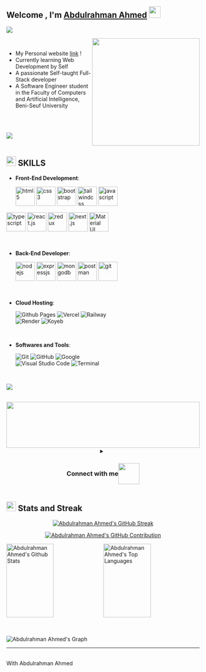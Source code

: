 ## Welcome , I'm [Abdulrahman Ahmed](https://github.com/abdoahmed26) <img src="https://media.giphy.com/media/E6EnvXLzCwnhV58V9l/giphy.gif" width="30">


<img src="https://readme-typing-svg.herokuapp.com?font=Time+New+Roman&color=cyan&size=25&center=true&vCenter=true&width=600&height=100&lines=Welcome+I'm+Abdulrahman+Ahmed..&hearts;++;Computer+Science+Student,;Self-taught+Full-Stack+Developer,;Currently+learning+Web+Development+by+Self">

<picture> <img align="right" src="https://media.giphy.com/media/qgQUggAC3Pfv687qPC/giphy.gif" width="280px" ></picture>

<br>



- My Personal website [link](https://abdoahmed26.github.io/profile/) ! 
- Currently learning Web Development by Self
- A passionate Self-taught Full-Stack developer
- A Software Engineer student in the Faculty of Computers and Artificial Intelligence, Beni-Seuf University


<br><br>







<img src="https://user-images.githubusercontent.com/73097560/115834477-dbab4500-a447-11eb-908a-139a6edaec5c.gif"><br><br>



## <img src="https://media2.giphy.com/media/QssGEmpkyEOhBCb7e1/giphy.gif?cid=ecf05e47a0n3gi1bfqntqmob8g9aid1oyj2wr3ds3mg700bl&rid=giphy.gif" width ="25"><b> SKILLS</b>


<p align="center">
    
- **Front-End Development**:
  
  <p>
      <img src="https://skillicons.dev/icons?i=html" alt="html5" width="50" height="50"/>
      <img src="https://skillicons.dev/icons?i=css" alt="css3" width="50" height="50"/>
      <img src="https://skillicons.dev/icons?i=bootstrap" alt="bootstrap" width="50" height="50"/>
      <img src="https://skillicons.dev/icons?i=tailwind" alt="tailwindcss" width="50" height="50"/>
      <img src="https://skillicons.dev/icons?i=js" alt="javascript" width="50" height="50"/>
 </p>
  <p>
      <img src="https://skillicons.dev/icons?i=typescript" alt="typescript" width="50" height="50"/>
      <img src="https://skillicons.dev/icons?i=react" alt="react.js" width="50" height="50"/> 
      <img src="https://skillicons.dev/icons?i=redux" alt="redux" width="50" height="50"/>
      <img src="https://skillicons.dev/icons?i=next" alt="next.js" width="50" height="50"/>
      <img src="https://skillicons.dev/icons?i=materialui" alt="Material UI" width="50" height="50"/>
  </p>

<br/>

- **Back-End Developer**:

  <p>
      <img src="https://skillicons.dev/icons?i=nodejs" alt="nodejs" width="50" height="50"/>
      <img src="https://skillicons.dev/icons?i=expressjs" alt="expressjs" width="50" height="50"/>
      <img src="https://skillicons.dev/icons?i=mongodb" alt="mongodb" width="50" height="50"/>
      <img src="https://skillicons.dev/icons?i=postman" alt="postman" width="50" height="50"/>
      <img src="https://skillicons.dev/icons?i=git" alt="git" width="50" height="50"/>
  </p>

<br>

- **Cloud Hosting**:

    ![Github Pages](https://img.shields.io/badge/GitHub%20Pages-%23327FC7.svg?style=for-the-badge&logo=github&logoColor=white)
    ![Vercel](https://img.shields.io/badge/VERCEL-%23121011.svg?style=for-the-badge&logo=vercel&logoColor=white)
    ![Railway](https://img.shields.io/badge/Railway-%23121011.svg?style=for-the-badge&logo=railway&logoColor=white)
  <br>
    ![Render](https://img.shields.io/badge/render-%23121011.svg?style=for-the-badge&logo=render&logoColor=white)
    ![Koyeb](https://img.shields.io/badge/koyeb-%23121011.svg?style=for-the-badge&logo=koyeb&logoColor=white)
    
<br>

- **Softwares and Tools**:

    ![Git](https://img.shields.io/badge/git-%23F05033.svg?style=for-the-badge&logo=git&logoColor=white)
    ![GitHub](https://img.shields.io/badge/github-%23121011.svg?style=for-the-badge&logo=github&logoColor=white)
    ![Google](https://img.shields.io/badge/google-%234285F4.svg?style=for-the-badge&logo=google&logoColor=white)
  <br>
    ![Visual Studio Code](https://img.shields.io/badge/Visual%20Studio%20Code-0078d7.svg?style=for-the-badge&logo=visual-studio-code&logoColor=white)
    ![Terminal](https://img.shields.io/badge/Terminal-%23054020?style=for-the-badge&logo=gnu-bash&logoColor=white) 
  

<br>
  
 
<img src="https://user-images.githubusercontent.com/73097560/115834477-dbab4500-a447-11eb-908a-139a6edaec5c.gif"><br><br>


<img src="https://media.giphy.com/media/Z022x1nbAsKE2aAhnE/giphy.gif" width="100%" height ="120">

<details align="center">
      <summary>
        <h3 align="center" style="display:flex;justify-content:center;align-items:center;">
            Connect with me  
            <img src="https://media.giphy.com/media/cOLvtXLNWPnD8jrtS3/giphy.gif" width="55" height="55" />
        </h3>
    </summary>
<div>
  <samp>
    <p align="center">
      <br/>
      <a href="https://www.linkedin.com/in/abdo-ahmed-67185a28a?utm_source=share&utm_campaign=share_via&utm_content=profile&utm_medium=android_app" target="_blank">
        <img align="center" src="https://img.shields.io/badge/linkedin-%231DA1F2.svg?style=for-the-badge&logo=linkedin&logoColor=white" alt="linkedin" height="30"/>
      </a>
      <a href="https://www.facebook.com/abdoahmed26?mibextid=ZbWKwL" target="_blank">
        <img align="center" src="https://img.shields.io/badge/facebook-4267B2.svg?style=for-the-badge&logo=facebook&logoColor=white" alt="facebook" height="30"/>
      </a>
      <a href="mailto:ba2662003@gmail.com" target="_blank">
        <img align="center" src="https://img.shields.io/badge/gmail-EA4335.svg?style=for-the-badge&logo=gmail&logoColor=white" alt="gmail" height="30"/>
      </a>
      <a href="https://wa.me/+01207583096" target="_blank">
        <img align="center" src="https://img.shields.io/badge/whatsapp-4B7F1.svg?style=for-the-badge&logo=whatsapp&logoColor=white" alt="whatsApp" height="30"/>
      </a>
    </p>
  </samp>
</div>


<p align=''>
<img 
src="https://media.giphy.com/media/QvpqTCiEcwtvx6wwJK/giphy.gif" width="25%" height="230" frameBorder="0" class="giphy-embed" allowFullScreen></img><img src="https://media.giphy.com/media/QvpqTCiEcwtvx6wwJK/giphy.gif" width="25%" height="230" frameBorder="0" class="giphy-embed" allowFullScreen></img><img src="https://media.giphy.com/media/QvpqTCiEcwtvx6wwJK/giphy.gif" width="25%" height="230" frameBorder="0" class="giphy-embed" allowFullScreen></img><img src="https://media.giphy.com/media/QvpqTCiEcwtvx6wwJK/giphy.gif" width="25%" height="230" frameBorder="0" class="giphy-embed" allowFullScreen></img></p>

</details>

## <img src="https://media2.giphy.com/media/QssGEmpkyEOhBCb7e1/giphy.gif?cid=ecf05e47a0n3gi1bfqntqmob8g9aid1oyj2wr3ds3mg700bl&rid=giphy.gif" width ="25"> <b>Stats and Streak</b>
<p align="center">
  <a href="https://github.com/abdoahmed26">
    <img src="https://github-readme-streak-stats.herokuapp.com/?user=abdoahmed26&theme=radical&border=7F3FBF&background=0D1117" alt="Abdulrahman Ahmed's GitHub Streak"/>
  </a>
</p>
<p align="center">
  <a href="https://github.com/abdoahmed26">
    <img src="https://github-profile-summary-cards.vercel.app/api/cards/profile-details?username=abdoahmed26&theme=radical" alt="Abdulrahman Ahmed's GitHub Contribution"/>
  </a>
</p>
<a> 

<a href="https://github.com/abdoahmed26"><img alt="Abdulrahman Ahmed's Github Stats" src="https://denvercoder1-github-readme-stats.vercel.app/api?username=abdoahmed26&show_icons=true&count_private=true&theme=react&border_color=7F3FBF&bg_color=0D1117&title_color=F85D7F&icon_color=F8D866" height="192px" width="49.5%"/></a>
  <a href="https://github.com/abdoahmed26"><img alt="Abdulrahman Ahmed's Top Languages" src="https://denvercoder1-github-readme-stats.vercel.app/api/top-langs/?username=abdoahmed26&langs_count=8&layout=compact&theme=react&border_color=7F3FBF&bg_color=0D1117&title_color=F85D7F&icon_color=F8D866" height="192px" width="49.5%"/></a>
</a>

  <br/>
  
![Abdulrahman Ahmed's Graph](https://github-readme-activity-graph.vercel.app/graph?username=abdoahmed26&custom_title=Abdulrahman%20Ahmed%27s%20GitHub%20Activity%20Graph&bg_color=0D1117&color=7F3FBF&line=7F3FBF&point=7F3FBF&area_color=FFFFFF&title_color=FFFFFF&area=true)
<hr/>
<br/>
With Abdulrahman Ahmed
